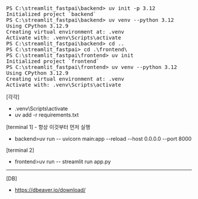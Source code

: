 <pre>
PS C:\streamlit_fastpai\backend> uv init -p 3.12
Initialized project `backend`
PS C:\streamlit_fastpai\backend> uv venv --python 3.12
Using CPython 3.12.9
Creating virtual environment at: .venv
Activate with: .venv\Scripts\activate
PS C:\streamlit_fastpai\backend> cd ..
PS C:\streamlit_fastpai> cd .\frontend\
PS C:\streamlit_fastpai\frontend> uv init
Initialized project `frontend`
PS C:\streamlit_fastpai\frontend> uv venv --python 3.12
Using CPython 3.12.9
Creating virtual environment at: .venv
Activate with: .venv\Scripts\activate
</pre>

[각각]
  - .venv\Scripts\activate
  - uv add -r requirements.txt

[terminal 1] - 항상 이것부터 먼저 실행
  - backend>uv run -- uvicorn main:app --reload --host 0.0.0.0 --port 8000

[terminal 2]
  - frontend>uv run -- streamlit run app.py

---

[DB]
  - https://dbeaver.io/download/
